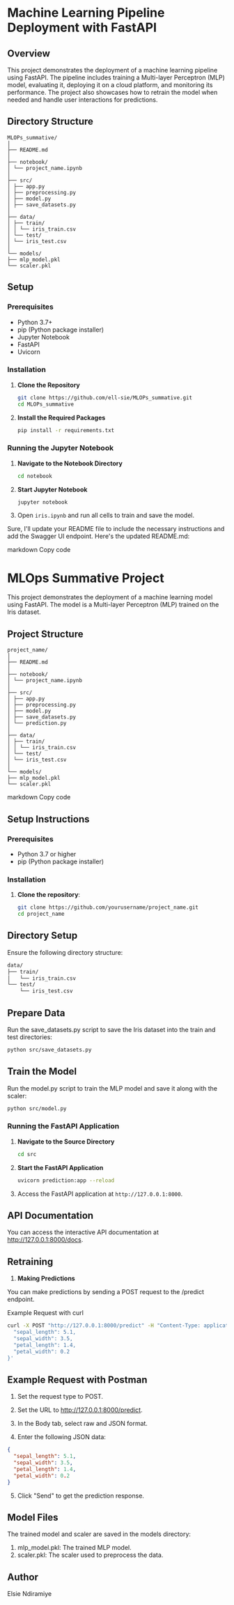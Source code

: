# Machine Learning Pipeline Deployment with FastAPI

## Overview

This project demonstrates the deployment of a machine learning pipeline using FastAPI. The pipeline includes training a Multi-layer Perceptron (MLP) model, evaluating it, deploying it on a cloud platform, and monitoring its performance. The project also showcases how to retrain the model when needed and handle user interactions for predictions.

## Directory Structure

```
MLOPs_summative/
│
├── README.md
│
├── notebook/
│ └── project_name.ipynb
│
├── src/
│ ├── app.py
│ ├── preprocessing.py
│ ├── model.py
│ ├── save_datasets.py
│
├── data/
│ ├── train/
│ │ └── iris_train.csv
│ └── test/
│ └── iris_test.csv
│
└── models/
├── mlp_model.pkl
└── scaler.pkl
```

## Setup

### Prerequisites

- Python 3.7+
- pip (Python package installer)
- Jupyter Notebook
- FastAPI
- Uvicorn

### Installation

1. **Clone the Repository**

    ```bash
    git clone https://github.com/ell-sie/MLOPs_summative.git
    cd MLOPs_summative
    ```

3. **Install the Required Packages**

    ```bash
    pip install -r requirements.txt
    ```

### Running the Jupyter Notebook

1. **Navigate to the Notebook Directory**

    ```bash
    cd notebook
    ```

2. **Start Jupyter Notebook**

    ```bash
    jupyter notebook
    ```

3. Open `iris.ipynb` and run all cells to train and save the model.


Sure, I'll update your README file to include the necessary instructions and add the Swagger UI endpoint. Here's the updated README.md:

markdown
Copy code
# MLOps Summative Project

This project demonstrates the deployment of a machine learning model using FastAPI. The model is a Multi-layer Perceptron (MLP) trained on the Iris dataset.

## Project Structure
```
project_name/
│
├── README.md
│
├── notebook/
│ └── project_name.ipynb
│
├── src/
│ ├── app.py
│ ├── preprocessing.py
│ ├── model.py
│ ├── save_datasets.py
│ └── prediction.py
│
├── data/
│ ├── train/
│ │ └── iris_train.csv
│ └── test/
│ └── iris_test.csv
│
└── models/
├── mlp_model.pkl
└── scaler.pkl
```

markdown
Copy code

## Setup Instructions

### Prerequisites

- Python 3.7 or higher
- pip (Python package installer)

### Installation

1. **Clone the repository**:

   ```bash
   git clone https://github.com/yourusername/project_name.git
   cd project_name

## Directory Setup
Ensure the following directory structure:

```bash
data/
├── train/
│   └── iris_train.csv
└── test/
    └── iris_test.csv
```
## Prepare Data
Run the save_datasets.py script to save the Iris dataset into the train and test directories:

```bash
python src/save_datasets.py
```

## Train the Model
Run the model.py script to train the MLP model and save it along with the scaler:

```bash
python src/model.py
```

### Running the FastAPI Application

1. **Navigate to the Source Directory**

    ```bash
    cd src
    ```

2. **Start the FastAPI Application**

    ```bash
    uvicorn prediction:app --reload
    ```

3. Access the FastAPI application at `http://127.0.0.1:8000`.

## API Documentation

 You can access the interactive API documentation at http://127.0.0.1:8000/docs.

## Retraining

1. **Making Predictions**

You can make predictions by sending a POST request to the /predict endpoint.

Example Request with curl

```bash
curl -X POST "http://127.0.0.1:8000/predict" -H "Content-Type: application/json" -d '{
  "sepal_length": 5.1,
  "sepal_width": 3.5,
  "petal_length": 1.4,
  "petal_width": 0.2
}'
```
## Example Request with Postman

1. Set the request type to POST.

2. Set the URL to http://127.0.0.1:8000/predict.

3. In the Body tab, select raw and JSON format.

4. Enter the following JSON data:

```json
{
  "sepal_length": 5.1,
  "sepal_width": 3.5,
  "petal_length": 1.4,
  "petal_width": 0.2
}
```
5. Click "Send" to get the prediction response.

## Model Files
The trained model and scaler are saved in the models directory:

1. mlp_model.pkl: The trained MLP model.
2. scaler.pkl: The scaler used to preprocess the data.

## Author
Elsie Ndiramiye

